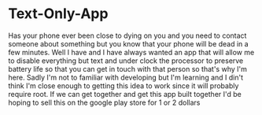 Text-Only-App
=============

Has your phone ever been close to dying on you and you need to contact someone about something but you know that your phone will be dead in a few minutes. Well I have and I have always wanted an app that will allow me to disable everything but text and under clock the processor to preserve battery life so that you can get in touch with that person so that's why I'm here. Sadly I'm not to familiar with developing but I'm learning and I din't think I'm close enough to getting this idea to work since it will probably require root. If we can get together and get this app built together I'd be hoping to sell this on the google play store for 1 or 2 dollars 